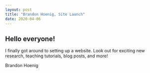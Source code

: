 ```yaml
---
layout: post
title: "Brandon Hoenig, Site Launch"
date: 2020-04-06
---
```


## Hello everyone!  

I finally got around to setting up a website.  Look out for exciting new research, teaching tutorials, blog posts, and more! 

Brandon Hoenig
